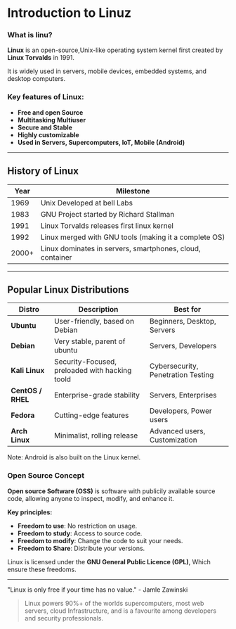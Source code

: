 # Introduction to Linuz
### What is linu?
**Linux** is an open-source,Unix-like operating system kernel first created by **Linux Torvalds** in 1991.

It is widely used in servers, mobile devices, embedded systems, and desktop computers.

### Key features of Linux:
- **Free and open Source**
- **Multitasking** **Multiuser**
- **Secure and Stable**
- **Highly customizable**
- **Used in Servers, Supercomputers, IoT, Mobile (Android)**

---

## History of Linux 
| Year | Milestone |
|------|------------|
| 1969|Unix Developed at bell Labs|
| 1983| GNU Project started by Richard Stallman|
|1991| Linux Torvalds releases first linux kernel |
|1992| Linux merged with GNU tools (making it a complete OS)|
|2000+|Linux dominates in servers, smartphones, cloud, container|

---

## Popular Linux Distributions 

|Distro |Description | Best for|
|---|----|-----|
|**Ubuntu**| User-friendly, based on Debian | Beginners, Desktop, Servers|
|**Debian**| Very stable, parent of ubuntu | Servers, Developers|
|**Kali Linux**| Security-Focused, preloaded with hacking toold | Cybersecurity, Penetration Testing |
|**CentOS / RHEL**| Enterprise-grade stability | Servers, Enterprises|
|**Fedora**| Cutting-edge features | Developers, Power users |
|**Arch Linux**| Minimalist, rolling release | Advanced users, Customization|

Note: Android is also built on the Linux kernel.

### Open Source Concept 
**Open source Software (OSS)** is software with publicily available source code, allowing anyone to inspect, modify, and enhance it.

**Key principles:**
- **Freedom to use**: No restriction on usage.
- **Freedom to study**: Access to source code.
- **Freedom to modify**: Change the code to suit your needs.
- **Freedom to Share**: Distribute your versions.

Linux is licensed under the **GNU General Public Licence (GPL)**, Which ensure these freedoms.

---

"Linux is only free if your time has no value." - Jamle Zawinski

> Linux powers 90%+ of the worlds supercomputers, most web servers, cloud Infrastructure, and is a favourite among developers and security professionals.
